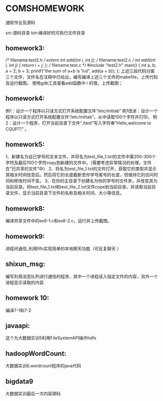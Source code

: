 # COMSHOMEWORK
通软作业及源码

src:源码目录
bin:编译好的可执行文件目录

## homework3:
/* filename:test2.h */ extern int add(int i, int j); 
/* filename:test2.c */ int add(int i, int j) { return i + j; }; 
/* filename:test.c */ #include "test2.h" main() { int a, b; a = 2; b = 3; printf("the sum of a+b is %d", add(a + b)); }; 上述三段代码分属三个文件，文件名在注释中已给出，编写编译上述三个文件的makefile，上传代码及运行截图。 使用gdb工具查看add函数中 i 的值，上传截图；


## homework4:
例1：设计一个程序以只读方式打开系统配置文件“/etc/inittab”
例1改进：设计一个程序以只读方式打开系统配置文件“/etc/inittab”，从中读取100个字符并打印。
例2：设计一个程序，打开当前目录下文件“./test”写入字符串“Hello,welcome to CQUPT!” 。


## homework5:
1、新建名为自己学号的文本文件，并将名为test_file_1.txt的文件中第200-300个字符及最后100个字符copy到新建的文件中。（需要考虑异常情况的处理，文件在“已共享的文件”中） 
2、将名为test_file_1.txt的文件打开，获取它的类型并显示其相关时间信息后。然后将它的长度截断至你学号尾号的长度，但维持它的访问时间和修改时间不变。 
3、在你的主目录下创建名为你的学号的文件夹，并改变其为当前目录。将test_file_1.txt和test_file_2.txt文件cope到当前目录，并读取当前目录文件，显示当前目录下文件的名称及相关时间、大小等信息。


## homework8:
编译共享文件中的ex6-1.c和ex6-2.c，运行并上传截图。


## homework9:
进程间通信_利用fifo实现简单的本地聊天功能（可反复聊天 ）

## shixun_msg:
编写利用消息队列进行通信的程序，其中一个进程读入指定文件的内容，另外一个进程显示读取的内容

## homework 10:
编译7-1和7-2

## javaapi:
这个为大数据实训5利用FileSystemAPI操作hdfs

## hadoopWordCount:
大数据实训6,wordcount程序的java代码

## bigdata9
大数据实训最后一次内容源码
